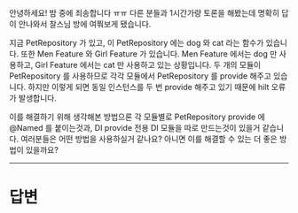 안녕하세요! 밤 중에 죄송합니다 ㅠㅠ 다른 분들과 1시간가량 토론을 해봤는데 명확히 답이 안나와서 찰스님 방에 여쭤보게 됐습니다.

지금 PetRepository 가 있고, 이 PetRepository 에는 dog 와 cat 라는 함수가 있습니다. 또한 Men Feature 와 Girl Feature 가 있습니다. Men Feature 에서는 dog 만 사용하고, Girl Feature 에서는 cat 만 사용하고 있는 상황입니다. 두 개의 모듈이 PetRepository 를 사용하므로 각각 모듈에서 PetRepository 를 provide 해주고 있습니다. 하지만 이렇게 되면 동일 인스턴스를 두 번 provide 해주고 있기 때문에 hilt 오류가 발생합니다.

이를 해결하기 위해 생각해본 방법으론 각 모듈별로 PetRepository provide 에 @Named 를 붙이는것과, DI provide 전용 DI 모듈을 따로 만드는것이 있을거 같습니다. 여러분들은 어떤 방법을 사용하실거 같나요? 아니면 이를 해결할 수 있는 더 좋은 방법이 있을까요?

---

# 답변

